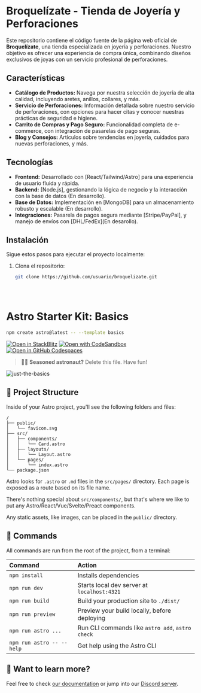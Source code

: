 
# Broquelízate - Tienda de Joyería y Perforaciones

Este repositorio contiene el código fuente de la página web oficial de **Broquelízate**, una tienda especializada en joyería y perforaciones. Nuestro objetivo es ofrecer una experiencia de compra única, combinando diseños exclusivos de joyas con un servicio profesional de perforaciones.

## Características

- **Catálogo de Productos:** Navega por nuestra selección de joyería de alta calidad, incluyendo aretes, anillos, collares, y más.
- **Servicio de Perforaciones:** Información detallada sobre nuestro servicio de perforaciones, con opciones para hacer citas y conocer nuestras prácticas de seguridad e higiene.
- **Carrito de Compras y Pago Seguro:** Funcionalidad completa de e-commerce, con integración de pasarelas de pago seguras.
- **Blog y Consejos:** Artículos sobre tendencias en joyería, cuidados para nuevas perforaciones, y más.

## Tecnologías

- **Frontend:** Desarrollado con [React/Tailwind/Astro] para una experiencia de usuario fluida y rápida.
- **Backend:** [Node.js], gestionando la lógica de negocio y la interacción con la base de datos (En desarrollo).
- **Base de Datos:** Implementación en [MongoDB] para un almacenamiento robusto y escalable (En desarrollo).
- **Integraciones:** Pasarela de pagos segura mediante [Stripe/PayPal], y manejo de envíos con [DHL/FedEx](En desarollo).

## Instalación

Sigue estos pasos para ejecutar el proyecto localmente:

1. Clona el repositorio:  
   ```bash
   git clone https://github.com/usuario/broquelizate.git





# Astro Starter Kit: Basics

```sh
npm create astro@latest -- --template basics
```

[![Open in StackBlitz](https://developer.stackblitz.com/img/open_in_stackblitz.svg)](https://stackblitz.com/github/withastro/astro/tree/latest/examples/basics)
[![Open with CodeSandbox](https://assets.codesandbox.io/github/button-edit-lime.svg)](https://codesandbox.io/p/sandbox/github/withastro/astro/tree/latest/examples/basics)
[![Open in GitHub Codespaces](https://github.com/codespaces/badge.svg)](https://codespaces.new/withastro/astro?devcontainer_path=.devcontainer/basics/devcontainer.json)

> 🧑‍🚀 **Seasoned astronaut?** Delete this file. Have fun!

![just-the-basics](https://github.com/withastro/astro/assets/2244813/a0a5533c-a856-4198-8470-2d67b1d7c554)

## 🚀 Project Structure

Inside of your Astro project, you'll see the following folders and files:

```text
/
├── public/
│   └── favicon.svg
├── src/
│   ├── components/
│   │   └── Card.astro
│   ├── layouts/
│   │   └── Layout.astro
│   └── pages/
│       └── index.astro
└── package.json
```

Astro looks for `.astro` or `.md` files in the `src/pages/` directory. Each page is exposed as a route based on its file name.

There's nothing special about `src/components/`, but that's where we like to put any Astro/React/Vue/Svelte/Preact components.

Any static assets, like images, can be placed in the `public/` directory.

## 🧞 Commands

All commands are run from the root of the project, from a terminal:

| Command                   | Action                                           |
| :------------------------ | :----------------------------------------------- |
| `npm install`             | Installs dependencies                            |
| `npm run dev`             | Starts local dev server at `localhost:4321`      |
| `npm run build`           | Build your production site to `./dist/`          |
| `npm run preview`         | Preview your build locally, before deploying     |
| `npm run astro ...`       | Run CLI commands like `astro add`, `astro check` |
| `npm run astro -- --help` | Get help using the Astro CLI                     |

## 👀 Want to learn more?

Feel free to check [our documentation](https://docs.astro.build) or jump into our [Discord server](https://astro.build/chat).
